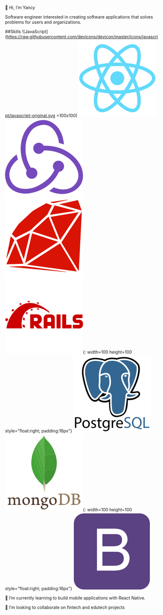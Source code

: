 👋 Hi, I’m Yancy

Software engineer interested in creating software applications that solves problems for users and organizations.

##Skills
![JavaScript](https://raw.githubusercontent.com/devicons/devicon/master/icons/javascript/javascript-original.svg =100x100) ![React](https://raw.githubusercontent.com/devicons/devicon/master/icons/react/react-original.svg "React") ![Redux](https://raw.githubusercontent.com/devicons/devicon/master/icons/redux/redux-original.svg "Redux") ![Ruby](https://raw.githubusercontent.com/devicons/devicon/master/icons/ruby/ruby-plain.svg "Ruby") ![Rails](https://raw.githubusercontent.com/devicons/devicon/master/icons/rails/rails-plain-wordmark.svg "Rails"){: width=100 height=100 style="float:right; padding:16px"} ![PostgreSQL](https://raw.githubusercontent.com/devicons/devicon/master/icons/postgresql/postgresql-original-wordmark.svg "PostgreSQL")![MongoDB](https://raw.githubusercontent.com/devicons/devicon/2809b567852a4648062a2d3e7c1c531367458c0b/icons/mongodb/mongodb-original-wordmark.svg "mongodb"){: width=100 height=100 style="float:right; padding:16px"} ![Bootstrap](https://raw.githubusercontent.com/devicons/devicon/master/icons/bootstrap/bootstrap-plain.svg "Bootstrap") 

🌱 I’m currently learning to build mobile applications with React Native.

💞️ I’m looking to collaborate on fintech and edutech projects



